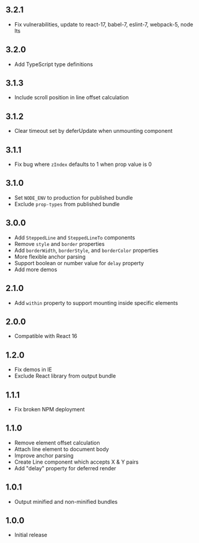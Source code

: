 ## 3.2.1
* Fix vulnerabilities, update to react-17, babel-7, eslint-7, webpack-5, node lts

## 3.2.0
* Add TypeScript type definitions

## 3.1.3
* Include scroll position in line offset calculation

## 3.1.2
* Clear timeout set by deferUpdate when unmounting component

## 3.1.1
* Fix bug where `zIndex` defaults to 1 when prop value is 0

## 3.1.0
* Set `NODE_ENV` to production for published bundle
* Exclude `prop-types` from published bundle

## 3.0.0
* Add `SteppedLine` and `SteppedLineTo` components
* Remove `style` and `border` properties
* Add `borderWidth`, `borderStyle`, and `borderColor` properties
* More flexible anchor parsing
* Support boolean or number value for `delay` property
* Add more demos

## 2.1.0
* Add `within` property to support mounting inside specific elements

## 2.0.0
* Compatible with React 16

## 1.2.0
* Fix demos in IE
* Exclude React library from output bundle

## 1.1.1
* Fix broken NPM deployment

## 1.1.0
* Remove element offset calculation
* Attach line element to document body
* Improve anchor parsing
* Create Line component which accepts X & Y pairs
* Add "delay" property for deferred render

## 1.0.1
* Output minified and non-minified bundles

## 1.0.0
* Initial release
